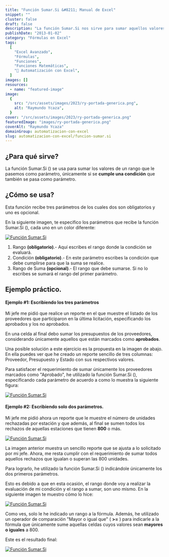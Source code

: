 ```yaml
---
title: "Función Sumar.Si &#8211; Manual de Excel"
snippet: ""
cluster: false
draft: false
description: "La función Sumar.Si nos sirve para sumar aquellos valores que se ajustan a una condición. Sigue leyendo y entérate de cómo funciona."
publishDate: "2013-01-02"
category: "Fórmulas en Excel"
tags:
  [
    "Excel Avanzado",
    "Fórmulas",
    "Funciones",
    "Funciones Matemáticas",
    "🤖 Automatización con Excel",
  ]
images: []
resources:
  - name: "featured-image"
image:
  {
    src: "/src/assets/images/2023/ry-portada-generica.png",
    alt: "Raymundo Ycaza",
  }
cover: "/src/assets/images/2023/ry-portada-generica.png"
featuredImage: "images/ry-portada-generica.png"
coverAlt: "Raymundo Ycaza"
domainGroup: automatizacion-con-excel
slug: automatizacion-con-excel/funcion-sumar.si
---
```


## ¿Para qué sirve?

La función Sumar.Si () se usa para sumar los valores de un rango que le pasemos como parámetro, únicamente si se **cumple una condición** que también se pasa como parámetro.

## ¿Cómo se usa?

Esta función recibe tres parámetros de los cuales dos son obligatorios y uno es opcional.

En la siguiente imagen, te especifico los parámetros que recibe la función Sumar.Si (), cada uno en un color diferente:

[![Función Sumar.Si](/src/assets/images/2023/función-sumar.si-0000701.png "Función Sumar.Si")](http://raymundoycaza.com/wp-content/uploads/función-sumar.si-0000701.png)

1. Rango **(obligatorio)**.- Aquí escribes el rango donde la condición se evaluará.
2. Condición **(obligatorio)**.- En este parámetro escribes la condición que debe cumplirse para que la suma se realice.
3. Rango de Suma **(opcional)**.- El rango que debe sumarse. Si no lo escribes se sumará el rango del primer parámetro.

## Ejemplo práctico.

#### Ejemplo #1: Escribiendo los tres parámetros

Mi jefe me pidió que realice un reporte en el que muestre el listado de los proveedores que participaron en la última licitación, especificando los aprobados y los no aprobados.

En una celda al final debo sumar los presupuestos de los proveedores, considerando únicamente aquellos que están marcados como **aprobados**.

Una posible solución a este ejercicio es la propuesta en la imagen de abajo. En ella puedes ver que he creado un reporte sencillo de tres columnas: Proveedor, Presupuesto y Estado con sus respectivos valores.

Para satisfacer el requerimiento de sumar únicamente los proveedores marcados como "Aprobado", he utilizado la función Sumar.Si (), especificando cada parámetro de acuerdo a como lo muestra la siguiente figura:

[![Función Sumar.Si](/src/assets/images/2023/función-sumar.si-0000711.png "Función Sumar.Si")](http://raymundoycaza.com/wp-content/uploads/función-sumar.si-0000711.png)

#### Ejemplo #2: Escribiendo solo dos parámetros.

Mi jefe me pidió ahora un reporte que le muestre el número de unidades rechazadas por estación y que además, al final se sumen todos los rechazos de aquellas estaciones que tienen **800** o más.

[![Función Sumar.Si](/src/assets/images/2023/función-sumar.si-0000721.png "Función Sumar.Si")](http://raymundoycaza.com/wp-content/uploads/función-sumar.si-0000721.png)

La imagen anterior muestra un sencillo reporte que se ajusta a lo solicitado por mi jefe. Ahora, me resta cumplir con el requerimiento de sumar todos aquellos rechazos que igualan o superan las 800 unidades.

Para lograrlo, he utilizado la función Sumar.Si () indicándole únicamente los dos primeros parámetros.

Esto es debido a que en esta ocasión, el rango donde voy a realizar la evaluación de mi condición y el rango a sumar, son uno mismo. En la siguiente imagen te muestro cómo lo hice:

[![Función Sumar.Si](/src/assets/images/2023/función-sumar.si-0000731.png "Función Sumar.Si")](http://raymundoycaza.com/wp-content/uploads/función-sumar.si-0000731.png)

Como ves, solo le he indicado un rango a la fórmula. Además, he utilizado un operador de comparación "Mayor o igual que" ( **\>=** ) para indicarle a la fórmula que únicamente sume aquellas celdas cuyos valores sean **mayores o iguales** a 800.

Este es el resultado final:

[![Función Sumar.Si](/src/assets/images/2023/función-sumar.si-0000741.png "Función Sumar.Si")](http://raymundoycaza.com/wp-content/uploads/función-sumar.si-0000741.png)

